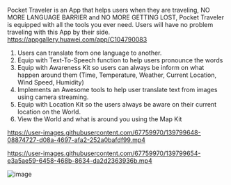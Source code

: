 Pocket Traveler is an App that helps users when they are traveling, NO MORE LANGUAGE BARRIER and NO MORE GETTING LOST, Pocket Traveler is equipped with all the tools you ever need. Users will have no problem traveling with this App by their side.
https://appgallery.huawei.com/app/C104790083

1. Users can translate from one language to another.
2. Equip with Text-To-Speech function to help users pronounce the words
3. Equip with Awareness Kit so users can always be inform on what happen around them (Time, Temperature, Weather, Current Location, Wind Speed, Humidity)
4. Implements an Awesome tools to help user translate text from images using camera streaming.
5. Equip with Location Kit so the users always be aware on their current location on the World.
6. View the World and what is around you using the Map Kit







https://user-images.githubusercontent.com/67759970/139799648-08874727-d08a-4697-afa2-252a0bafdf99.mp4



https://user-images.githubusercontent.com/67759970/139799654-e3a5ae59-6458-468b-8634-da2d2363936b.mp4

![image](https://user-images.githubusercontent.com/67759970/169852899-54e88433-6e2d-4f00-84e8-c038e4dffc2f.png)
